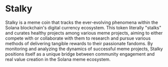 # Stalky 
Stalky is a meme coin that tracks the ever-evolving phenomena within the Solana blockchain's digital currency ecosystem. This token literally "stalks" and curates healthy projects among various meme projects, aiming to either compete with or collaborate with them to research and pursue various methods of delivering tangible rewards to their passionate fandoms. By monitoring and analyzing the dynamics of successful meme projects, Stalky positions itself as a unique bridge between community engagement and real value creation in the Solana meme ecosystem.

